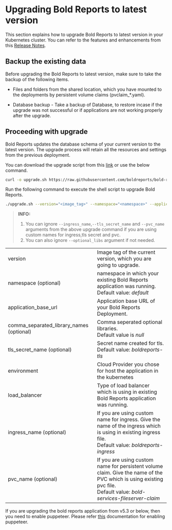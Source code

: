 # Upgrading Bold Reports to latest version

This section explains how to upgrade Bold Reports to latest version in your Kubernetes cluster. You can refer to the features and enhancements from this [Release Notes](https://www.boldreports.com/release-history/embedded-reporting).


## Backup the existing data
Before upgrading the Bold Reports to latest version, make sure to take the backup of the following items.

* Files and folders from the shared location, which you have mounted to the deployments by persistent volume claims (pvclaim_*.yaml).

* Database backup - Take a backup of Database, to restore incase if the upgrade was not successful or if applications are not working properly after the upgrade.


## Proceeding with upgrade
Bold Reports updates the database schema of your current version to the latest version. The upgrade process will retain all the resources and settings from the previous deployment.

You can download the upgrade script from this [link](https://raw.githubusercontent.com/boldreports/bold-reports-kubernetes/v6.1/upgrade/6-1_upgrade.sh) or use the below command.

```sh
curl -o upgrade.sh https://raw.githubusercontent.com/boldreports/bold-reports-kubernetes/v6.1.34/upgrade/6-1_upgrade.sh
```

Run the following command to execute the shell script to upgrade Bold Reports.

```sh
./upgrade.sh --version="<image_tag>" --namespace="<namespace>" --application_base_url="<application_base_url>" --optional_libs="<comma_separated_library_names>" --tls_secret_name="<tls_secret_name>" --environment="<your_kubernetes_environment>" --load_balancer="<your_load_balancer_type>" --ingress_name="<ingress_name>" --pvc_name="<pvc_name>"
```


> **INFO:** 
> 1. You can ignore `--ingress_name`,`--tls_secret_name` and `--pvc_name` arguments from the above upgrade command if you are using custom names for ingress,tls secret and pvc.
> 2. You can also ignore `--optional_libs` argument if not needed.

<table>
    <tr>
      <td>
       version
      </td>
      <td>
      Image tag of the current version, which you are going to upgrade.
      </td>
    </tr>
    <tr>
      <td>
       namespace (optional)
      </td>
      <td>
       namespace in which your existing Bold Reports application was running. </br>
       Default value: <i>default</i>
      </td>
    </tr>
    <tr>
      <td>
       application_base_url
      </td>
      <td>
       Application base URL of your Bold Reports Deployment.
      </td>
    </tr>
    <tr>
      <td>
       comma_separated_library_names (optional)
      </td>
      <td>
       Comma seperated optional libraries. </br>
       Default value is <i>null</i>
      </td>
    </tr>
    <tr>
      <td>
       tls_secret_name (optional)
      </td>
      <td>
       Secret name created for tls. </br>
       Default value: <i>boldreports-tls</i>
      </td>
    </tr>
    <tr>
      <td>
       environment
      </td>
      <td>
       Cloud Provider you chose for host the application in the kubernetes
      </td>
    </tr>
    <tr>
      <td>
       load_balancer
      </td>
      <td>
       Type of load balancer which is using in existing Bold Reports application was running. 
      </td>
    </tr>
    <tr>
      <td>
       ingress_name (optional)
      </td>
      <td>
       If you are using custom name for ingress. Give the name of the ingress which is using in existing ingress file. </br>
       Default value: <i>boldreports-ingress</i>
      </td>
    </tr>
    <tr>
      <td>
       pvc_name (optional)
      </td>
      <td>
       If you are using custom name for persistent volume claim. Give the name of the PVC which is using existing pvc file. </br>
       Default value: <i>bold-services-fileserver-claim</i>
      </td>
    </tr>
</table>

If you are upgrading the bold reports application from v5.3 or below, then you need to enable puppeteer. Please refer [this](/docs/enable-puppeteer-when-upgrading-lower-version-to-v5.4.20.md) documentation for enabling puppeteer.